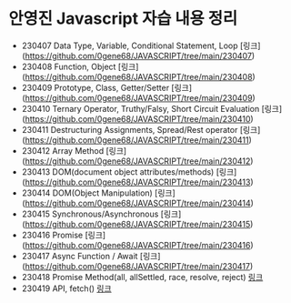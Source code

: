 # 안영진 Javascript 자습 내용 정리

- 230407 Data Type, Variable, Conditional Statement, Loop [링크] (https://github.com/0gene68/JAVASCRIPT/tree/main/230407)
- 230408 Function, Object [링크] (https://github.com/0gene68/JAVASCRIPT/tree/main/230408)
- 230409 Prototype, Class, Getter/Setter [링크] (https://github.com/0gene68/JAVASCRIPT/tree/main/230409)
- 230410 Ternary Operator, Truthy/Falsy, Short Circuit Evaluation [링크] (https://github.com/0gene68/JAVASCRIPT/tree/main/230410)
- 230411 Destructuring Assignments, Spread/Rest operator [링크] (https://github.com/0gene68/JAVASCRIPT/tree/main/230411)
- 230412 Array Method [링크] (https://github.com/0gene68/JAVASCRIPT/tree/main/230412)
- 230413 DOM(document object attributes/methods) [링크] (https://github.com/0gene68/JAVASCRIPT/tree/main/230413)
- 230414 DOM(Object Manipulation) [링크] (https://github.com/0gene68/JAVASCRIPT/tree/main/230414)  
- 230415 Synchronous/Asynchronous [링크] (https://github.com/0gene68/JAVASCRIPT/tree/main/230415)
- 230416 Promise [링크] (https://github.com/0gene68/JAVASCRIPT/tree/main/230416)
- 230417 Async Function / Await [링크] (https://github.com/0gene68/JAVASCRIPT/tree/main/230417) 
- 230418 Promise Method(all, allSettled, race, resolve, reject) [링크](https://github.com/0gene68/JAVASCRIPT/tree/main/230418)
- 230419 API, fetch() [링크](https://github.com/0gene68/JAVASCRIPT/tree/main/230419)
